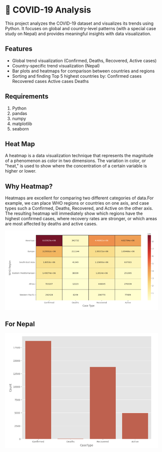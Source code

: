 # 🦠 COVID-19 Analysis

This project analyzes the COVID-19 dataset and visualizes its trends using Python. It focuses on global and country-level patterns (with a special case study on Nepal)
and provides meaningful insights with data visualization.


## Features

- Global trend visualization (Confirmed, Deaths, Recovered, Active cases)
- Country-specific trend visualization (Nepal)
- Bar plots and heatmaps for comparison between countries and regions
- Sorting and finding Top 5 highest countries by:
         Confirmed cases
         Recovered cases
         Active cases
         Deaths



## Requirements

1. Python 
2. pandas 
3. numpy 
4. matplotlib 
5. seaborn



## Heat Map

A heatmap is a data visualization technique that represents the magnitude of a phenomenon as color in two dimensions. The variation in color, or "heat," is used to
show where the concentration of a certain variable is higher or lower.

## Why Heatmap?
Heatmaps are excellent for comparing two different categories of data.For example, we can place WHO regions or countries on one axis, and case types such a
Confirmed, Deaths, Recovered, and Active on the other axis. The resulting heatmap will immediately show which regions have the highest confirmed cases, where 
recovery rates are stronger, or which areas are most affected by deaths and active cases.

![WHO Heatmap](images/whoheatmap.png)


## For Nepal

![Nepal Barchat](images/Nepalbarchat.png)
